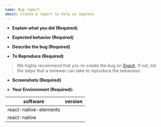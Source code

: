 ```yaml
---
name: Bug report
about: Create a report to help us improve
---
```


<!--
Before filling out an issue:
1. A bug means that there is something broken or outside expectations in react-native-elements. If you only need help writing your own components, check out the [Slack channel](https://react-native-elements-slack.herokuapp.com/) FIRST.
2. If any section is left blank, there is a high possibility that the ticket will be closed. If you want your issue to get solved, you need to fill out ALL of the below fields. Otherwise, the ticket will likely be closed as not providing enough info.
-->

- **Explain what you did (Required)**

<!-- What you were trying to accomplish. -->

- **Expected behavior (Required)**

<!-- A clear and concise description of what you expected to happen. -->

- **Describe the bug (Required)**

<!--  A clear and concise description of what the bug is. -->

- **To Reproduce (Required)**

> We highly recommend that you re-create the bug on [Snack](https://snack.expo.io). If not, list the steps that a reviewer can take to reproduce the behaviour:

<!--
Example:

```bash
# Snack
https://snack.expo.io/xxx

# Steps
1. Go to '...'
2. Click on '....'
3. Scroll down to '....'
4. See error
```
-->

- **Screenshots (Required)**

<!-- If applicable, add screenshots to help explain your problem. -->

- **Your Environment (Required):**

| software              | version |
| --------------------- | ------- |
| react-native-elements |         |
| react-native          |         |
